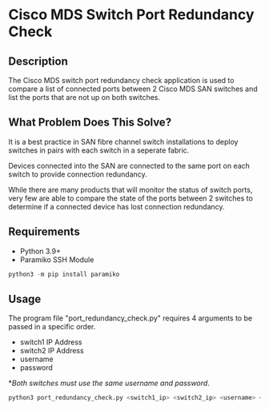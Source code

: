 # Cisco MDS Switch Port Redundancy Check

## Description
The Cisco MDS switch port redundancy check application is used to compare a list of connected ports between 2 Cisco MDS SAN switches and list the ports that are not up on both switches. 

## What Problem Does This Solve?
It is a best practice in SAN fibre channel switch installations to deploy switches in pairs with each switch in a seperate fabric.   

Devices connected into the SAN are connected to the same port on each switch to provide connection redundancy.

While there are many products that will monitor the status of switch ports, very few are able to compare the state of the ports between 2 switches to determine if a connected device has lost connection redundancy.

## Requirements
- Python 3.9+  
- Paramiko SSH Module  
```python
python3 -m pip install paramiko
```

## Usage
The program file "port_redundancy_check.py" requires 4 arguments to be passed in a specific order.  
- switch1 IP Address
- switch2 IP Address
- username
- password

**Both switches must use the same username and password*.

```python
python3 port_redundancy_check.py <switch1_ip> <switch2_ip> <username> <password>
```



